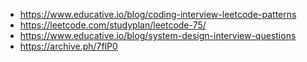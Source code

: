 - https://www.educative.io/blog/coding-interview-leetcode-patterns
- https://leetcode.com/studyplan/leetcode-75/
- https://www.educative.io/blog/system-design-interview-questions
- https://archive.ph/7flP0